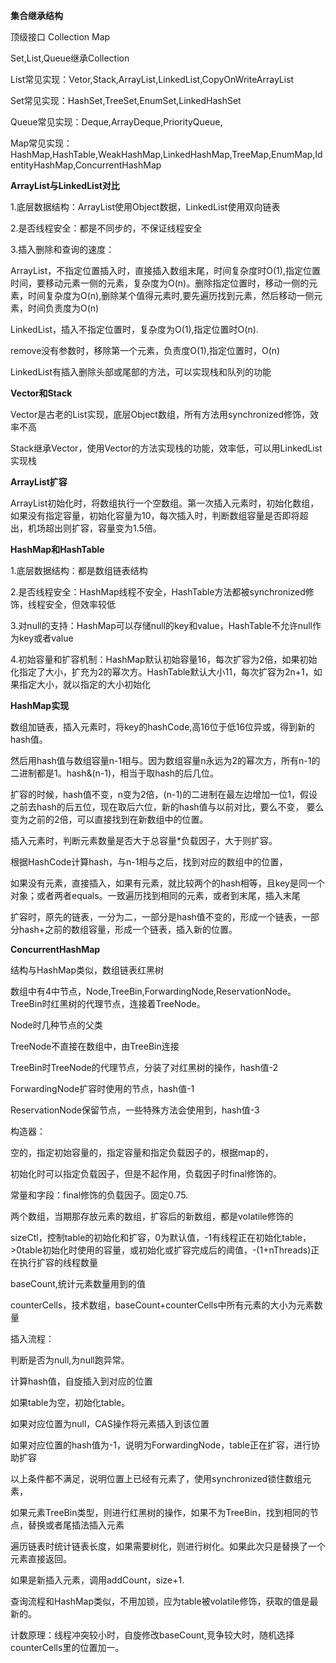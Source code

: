 **集合继承结构**

顶级接口 Collection   Map

Set,List,Queue继承Collection

List常见实现：Vetor,Stack,ArrayList,LinkedList,CopyOnWriteArrayList

Set常见实现：HashSet,TreeSet,EnumSet,LinkedHashSet

Queue常见实现：Deque,ArrayDeque,PriorityQueue,

Map常见实现：HashMap,HashTable,WeakHashMap,LinkedHashMap,TreeMap,EnumMap,IdentityHashMap,ConcurrentHashMap



**ArrayList与LinkedList对比**

1.底层数据结构：ArrayList使用Object数据，LinkedList使用双向链表

2.是否线程安全：都是不同步的，不保证线程安全

3.插入删除和查询的速度：

ArrayList，不指定位置插入时，直接插入数组末尾，时间复杂度时O(1),指定位置时间，要移动元素一侧的元素，复杂度为O(n)。删除指定位置时，移动一侧的元素，时间复杂度为O(n),删除某个值得元素时,要先遍历找到元素，然后移动一侧元素，时间负责度为O(n)

LinkedList，插入不指定位置时，复杂度为O(1),指定位置时O(n).

remove没有参数时，移除第一个元素，负责度O(1),指定位置时，O(n)

LinkedList有插入删除头部或尾部的方法，可以实现栈和队列的功能



**Vector和Stack**

Vector是古老的List实现，底层Object数组，所有方法用synchronized修饰，效率不高

Stack继承Vector，使用Vector的方法实现栈的功能，效率低，可以用LinkedList实现栈



**ArrayList扩容**

ArrayList初始化时，将数组执行一个空数组。第一次插入元素时，初始化数组，如果没有指定容量，初始化容量为10，每次插入时，判断数组容量是否即将超出，机场超出则扩容，容量变为1.5倍。



**HashMap和HashTable**

1.底层数据结构：都是数组链表结构

2.是否线程安全：HashMap线程不安全，HashTable方法都被synchronized修饰，线程安全，但效率较低

3.对null的支持：HashMap可以存储null的key和value，HashTable不允许null作为key或者value

4.初始容量和扩容机制：HashMap默认初始容量16，每次扩容为2倍，如果初始化指定了大小，扩充为2的幂次方。HashTable默认大小11，每次扩容为2n+1，如果指定大小，就以指定的大小初始化



**HashMap实现**

数组加链表，插入元素时，将key的hashCode,高16位于低16位异或，得到新的hash值。

然后用hash值与数组容量n-1相与。因为数组容量n永远为2的幂次方，所有n-1的二进制都是1。hash&(n-1)，相当于取hash的后几位。

扩容的时候，hash值不变，n变为2倍，(n-1)的二进制在最左边增加一位1，假设之前去hash的后五位，现在取后六位，新的hash值与以前对比，要么不变， 要么变为之前的2倍，可以直接找到在新数组中的位置。

插入元素时，判断元素数量是否大于总容量*负载因子，大于则扩容。

根据HashCode计算hash，与n-1相与之后，找到对应的数组中的位置，

如果没有元素，直接插入，如果有元素，就比较两个的hash相等，且key是同一个对象；或者两者equals。一致遍历找到相同的元素，或者到末尾，插入末尾

扩容时，原先的链表，一分为二，一部分是hash值不变的，形成一个链表，一部分hash+之前的数组容量，形成一个链表，插入新的位置。



**ConcurrentHashMap**

结构与HashMap类似，数组链表红黑树

数组中有4中节点，Node,TreeBin,ForwardingNode,ReservationNode。TreeBin时红黑树的代理节点，连接着TreeNode。

Node时几种节点的父类

TreeNode不直接在数组中，由TreeBin连接

TreeBin时TreeNode的代理节点，分装了对红黑树的操作，hash值-2

ForwardingNode扩容时使用的节点，hash值-1

ReservationNode保留节点，一些特殊方法会使用到，hash值-3

构造器：

空的，指定初始容量的，指定容量和指定负载因子的，根据map的，

初始化时可以指定负载因子，但是不起作用，负载因子时final修饰的。

常量和字段：final修饰的负载因子。固定0.75.

两个数组，当期那存放元素的数组，扩容后的新数组，都是volatile修饰的

sizeCtl，控制table的初始化和扩容，0为默认值，-1有线程正在初始化table，>0table初始化时使用的容量，或初始化或扩容完成后的阈值，-(1+nThreads)正在执行扩容的线程数量

baseCount,统计元素数量用到的值

counterCells，技术数组，baseCount+counterCells中所有元素的大小为元素数量

插入流程：

判断是否为null,为null跑异常。

计算hash值，自旋插入到对应的位置

如果table为空，初始化table。

如果对应位置为null，CAS操作将元素插入到该位置

如果对应位置的hash值为-1，说明为ForwardingNode，table正在扩容，进行协助扩容

以上条件都不满足，说明位置上已经有元素了，使用synchronized锁住数组元素，

如果元素TreeBin类型，则进行红黑树的操作，如果不为TreeBin，找到相同的节点，替换或者尾插法插入元素

遍历链表时统计链表长度，如果需要树化，则进行树化。如果此次只是替换了一个元素直接返回。

如果是新插入元素，调用addCount，size+1.

查询流程和HashMap类似，不用加锁，应为table被volatile修饰，获取的值是最新的。

计数原理：线程冲突较小时，自旋修改baseCount,竞争较大时，随机选择counterCells里的位置加一。



